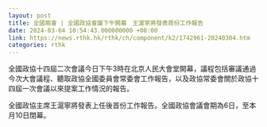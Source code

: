 ```yaml
---
layout: post
title: 全國兩會 | 全國政協會議下午開幕　王滬寧將發表首份工作報告
date: 2024-03-04 10:54:43.000000000 +08:00
link: https://news.rthk.hk/rthk/ch/component/k2/1742961-20240304.htm
categories: rthk
---
```


全國政協十四屆二次會議今日下午3時在北京人民大會堂開幕，議程包括審議通過今次大會議程、聽取政協全國委員會常委會工作報告，以及政協常委會關於政協十四屆一次會議以來提案工作情況的報告。

全國政協主席王滬寧將發表上任後首份工作報告。全國政協會議會期為6日，至本月10日閉幕。
